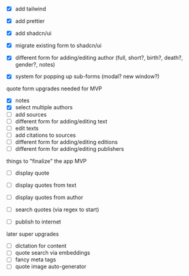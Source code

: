 - [x] add tailwind
- [x] add prettier
- [x] add shadcn/ui
- [x] migrate existing form to shadcn/ui

- [x] different form for adding/editing author (full, short?, birth?, death?, gender?, notes)
- [x] system for popping up sub-forms (modal? new window?)

quote form upgrades needed for MVP

- [x] notes
- [x] select multiple authors
- [ ] add sources
- [ ] different form for adding/editing text
- [ ] edit texts
- [ ] add citations to sources
- [ ] different form for adding/editing editions
- [ ] different form for adding/editing publishers

things to "finalize" the app MVP

- [ ] display quote
- [ ] display quotes from text
- [ ] display quotes from author
- [ ] search quotes (via regex to start)

- [ ] publish to internet

later super upgrades

- [ ] dictation for content
- [ ] quote search via embeddings
- [ ] fancy meta tags
- [ ] quote image auto-generator
